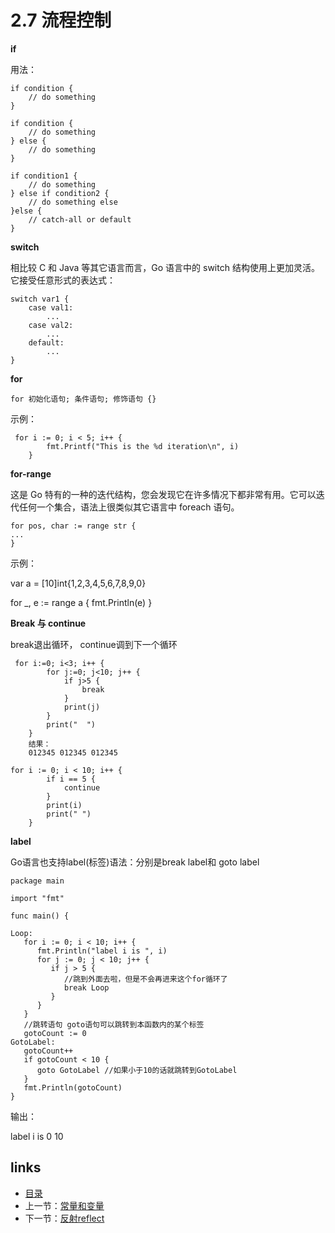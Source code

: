 # 2.7 流程控制

**if**

用法：

```
if condition {
    // do something 
}
```

```
if condition {
    // do something 
} else {
    // do something 
}
```

```
if condition1 {
    // do something 
} else if condition2 {
    // do something else    
}else {
    // catch-all or default
}
```

**switch**

相比较 C 和 Java 等其它语言而言，Go 语言中的 switch 结构使用上更加灵活。它接受任意形式的表达式：

```
switch var1 {
    case val1:
        ...
    case val2:
        ...
    default:
        ...
}
```

**for**

```
for 初始化语句; 条件语句; 修饰语句 {}
```

示例：

```
 for i := 0; i < 5; i++ {
        fmt.Printf("This is the %d iteration\n", i)
    }
```

**for-range**

这是 Go 特有的一种的迭代结构，您会发现它在许多情况下都非常有用。它可以迭代任何一个集合，语法上很类似其它语言中 foreach 语句。

```
for pos, char := range str {
...
}
```

示例：

var a = [10]int{1,2,3,4,5,6,7,8,9,0}

for _, e := range a {
   fmt.Println(e)
}

**Break 与 continue**

break退出循环， continue调到下一个循环

```
 for i:=0; i<3; i++ {
        for j:=0; j<10; j++ {
            if j>5 {
                break   
            }
            print(j)
        }
        print("  ")
    }
    结果：
    012345 012345 012345
```

```
for i := 0; i < 10; i++ {
        if i == 5 {
            continue
        }
        print(i)
        print(" ")
    }
```

**label**

Go语言也支持label(标签)语法：分别是break label和 goto label

```
package main

import "fmt"

func main() {

Loop:
   for i := 0; i < 10; i++ {
      fmt.Println("label i is ", i)
      for j := 0; j < 10; j++ {
         if j > 5 {
            //跳到外面去啦，但是不会再进来这个for循环了
            break Loop
         }
      }
   }
   //跳转语句 goto语句可以跳转到本函数内的某个标签
   gotoCount := 0
GotoLabel:
   gotoCount++
   if gotoCount < 10 {
      goto GotoLabel //如果小于10的话就跳转到GotoLabel
   }
   fmt.Println(gotoCount)
}
```

输出：

label i is  0
10

## links

- [目录](https://github.com/guyan0319/golang_development_notes/blob/master/zh/preface.md)
- 上一节：[常量和变量](https://github.com/guyan0319/golang_development_notes/blob/master/zh/2.6.md)
- 下一节：[反射reflect](https://github.com/guyan0319/golang_development_notes/blob/master/zh/2.8.md)

